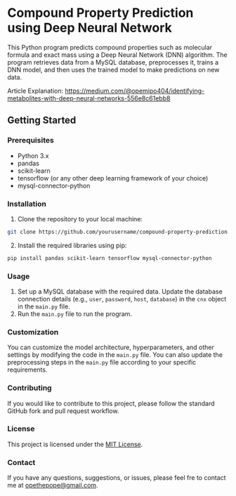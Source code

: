 # Compound Property Prediction using Deep Neural Network

This Python program predicts compound properties such as molecular formula and exact mass using a Deep Neural Network (DNN) algorithm. The program retrieves data from a MySQL database, preprocesses it, trains a DNN model, and then uses the trained model to make predictions on new data.

Article Explanation: https://medium.com/@opemipo404/identifying-metabolites-with-deep-neural-networks-556e8c61ebb8

## Getting Started

### Prerequisites

- Python 3.x
- pandas
- scikit-learn
- tensorflow (or any other deep learning framework of your choice)
- mysql-connector-python

### Installation

1. Clone the repository to your local machine:

```bash
git clone https://github.com/yourusername/compound-property-prediction.git
```
2. Install the required libraries using pip:
```bash
pip install pandas scikit-learn tensorflow mysql-connector-python
```
### Usage

1. Set up a MySQL database with the required data. Update the database connection details (e.g., `user`, `password`, `host`, `database`) in the `cnx` object in the `main.py` file.
2. Run the `main.py` file to run the program.

### Customization
You can customize the model architecture, hyperparameters, and other settings by modifying the code in the `main.py` file. You can also update the preprocessing steps in the `main.py` file according to your specific requirements.

### Contributing
If you would like to contribute to this project, please follow the standard GitHub fork and pull request workflow.

### License
This project is licensed under the [MIT License](https://en.wikipedia.org/wiki/MIT_License).

### Contact
If you have any questions, suggestions, or issues, please feel fre to contact me at [opethepope@gmail.com](opethepope@gmail.com).
